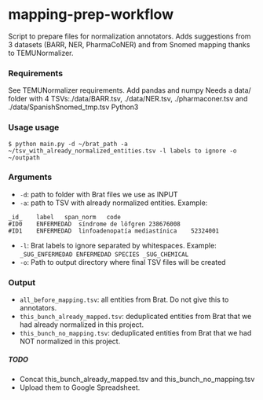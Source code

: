 # mapping-prep-workflow
Script to prepare files for normalization annotators.
Adds suggestions from 3 datasets (BARR, NER, PharmaCoNER) and from Snomed mapping thanks to TEMUNormalizer.

### Requirements
See TEMUNormalizer requirements. Add pandas and numpy
Needs a data/ folder with 4 TSVs:./data/BARR.tsv, ./data/NER.tsv, ./pharmaconer.tsv and ./data/SpanishSnomed_tmp.tsv
Python3

### Usage usage
```
$ python main.py -d ~/brat_path -a ~/tsv_with_already_normalized_entities.tsv -l labels to ignore -o ~/outpath
```

### Arguments
+ ```-d```: path to folder with Brat files we use as INPUT
+ ```-a```: path to TSV with already normalized entities. Example: 
```
_id_	label	span_norm	code
#ID0	ENFERMEDAD	síndrome de löfgren	238676008
#ID1	ENFERMEDAD	linfoadenopatía mediastínica	52324001
```
+ ```-l```: Brat labels to ignore separated by whitespaces. Example: ```_SUG_ENFERMEDAD ENFERMEDAD SPECIES _SUG_CHEMICAL```
+ ```-o```: Path to output directory where final TSV files will be created


### Output
+ ```all_before_mapping.tsv```: all entities from Brat. Do not give this to annotators.
+ ```this_bunch_already_mapped.tsv```: deduplicated entities from Brat that we had already normalized in this project.
+ ```this_bunch_no_mapping.tsv```: deduplicated entities from Brat that we had NOT normalized in this project.

##### TODO
+ Concat this_bunch_already_mapped.tsv and this_bunch_no_mapping.tsv
+ Upload them to Google Spreadsheet.
